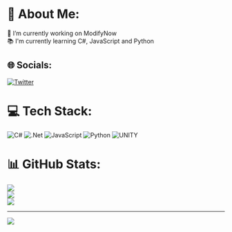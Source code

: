 # 💫 About Me:
🔭 I’m currently working on ModifyNow<br>📚 I'm currently learning C#, JavaScript and Python<br>


## 🌐 Socials:
[![Twitter](https://img.shields.io/badge/Twitter-%231DA1F2.svg?logo=Twitter&logoColor=white)](https://twitter.com/damacah) 

# 💻 Tech Stack:
![C#](https://img.shields.io/badge/c%23-%23239120.svg?style=for-the-badge&logo=c-sharp&logoColor=white) ![.Net](https://img.shields.io/badge/.NET-5C2D91?style=for-the-badge&logo=.net&logoColor=white) ![JavaScript](https://img.shields.io/badge/javascript-%23323330.svg?style=for-the-badge&logo=javascript&logoColor=%23F7DF1E) ![Python](https://img.shields.io/badge/python-3670A0?style=for-the-badge&logo=python&logoColor=ffdd54) ![UNITY](https://img.shields.io/badge/Unity-%2320232a.svg?style=for-the-badge&logo=unity&logoColor=white)
# 📊 GitHub Stats:
![](https://github-readme-stats.vercel.app/api?username=Damacah&theme=onedark&hide_border=false&include_all_commits=true&count_private=true)<br/>
![](https://github-readme-streak-stats.herokuapp.com/?user=Damacah&theme=onedark&hide_border=false)<br/>
![](https://github-readme-stats.vercel.app/api/top-langs/?username=Damacah&theme=onedark&hide_border=false&include_all_commits=true&count_private=true&layout=compact)

---
[![](https://visitcount.itsvg.in/api?id=Damacah&icon=0&color=0)](https://visitcount.itsvg.in)
